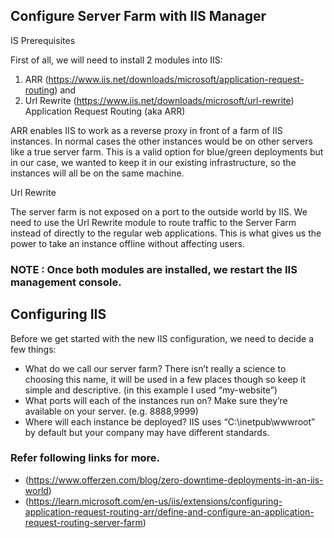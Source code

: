 ## Configure Server Farm with IIS Manager

IS Prerequisites

First of all, we will need to install 2 modules into IIS:

1. ARR  (https://www.iis.net/downloads/microsoft/application-request-routing) and
2. Url Rewrite  (https://www.iis.net/downloads/microsoft/url-rewrite)
Application Request Routing (aka ARR)

ARR enables IIS to work as a reverse proxy in front of a farm of IIS instances. In normal cases the other instances would be on other servers like a true server farm. This is a valid option for blue/green deployments but in our case, we wanted to keep it in our existing infrastructure, so the instances will all be on the same machine.

Url Rewrite

The server farm is not exposed on a port to the outside world by IIS. We need to use the Url Rewrite module to route traffic to the Server Farm instead of directly to the regular web applications. This is what gives us the power to take an instance offline without affecting users.

### NOTE : Once both modules are installed, we restart the IIS management console.

## Configuring IIS

Before we get started with the new IIS configuration, we need to decide a few things:

- What do we call our server farm? There isn’t really a science to choosing this name, it will be used in a few places though so keep it simple and descriptive. (in this example I used “my-website”)
- What ports will each of the instances run on? Make sure they’re available on your server. (e.g. 8888,9999)
- Where will each instance be deployed? IIS uses “C:\inetpub\wwwroot” by default but your company may have different standards.


### Refer following links for more.
- (https://www.offerzen.com/blog/zero-downtime-deployments-in-an-iis-world)
- (https://learn.microsoft.com/en-us/iis/extensions/configuring-application-request-routing-arr/define-and-configure-an-application-request-routing-server-farm)
